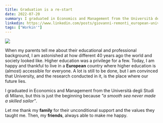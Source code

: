 ```yaml
---
title: Graduation is a re-start
date: 2022-07-20
summary: I graduated in Economics and Management from the Università degli Studi di Milano, but this is just the beginning because "a smooth sea never made a skilled sailor".
linkedin: https://www.linkedin.com/posts/giovanni-remonti_european-university-research-activity-6956164148883849216-xDOd
tags: ["Workin'"]
---
```


<div class="img-container">
    <img src="https://res.cloudinary.com/giospic/image/upload/f_auto,q_auto/v1662109187/images/graduation.webp" />
</div>

When my parents tell me about their educational and professional background, I am astonished at how different 40 years ago the world and society looked like. Higher education was a privilege for a few. Today, I am happy and thankful to live in a **European** country where higher education is (almost) accessible for everyone. A lot is still to be done, but I am convinced that University, and the research conducted in it, is the place where our future lies.

I graduated in Economics and Management from the Università degli Studi di Milano, but this is just the beginning because _"a smooth sea never made a skilled sailor"_.

Let me thank my **family** for their unconditional support and the values they taught me. Then, my **friends**, always able to make me happy.